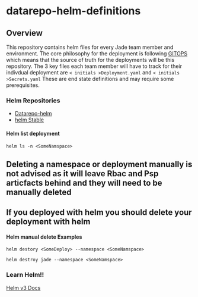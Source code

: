 # datarepo-helm-definitions

## Overview
This repository contains helm files for every Jade team member and environment. The core philosophy for the deployment is following [GITOPS](https://www.weave.works/blog/what-is-gitops-really) which means that the source of truth for the deployments will be this repository. The 3 key files each team member will have to track for their indivdual deployment are  `< initials >Deployment.yaml` and `< initials >Secrets.yaml`  These are end state definitions and may require some prerequisites.


### Helm Repositories
- [Datarepo-helm](https://github.com/broadinstitute/datarepo-helm)
- [helm Stable](https://github.com/helm/charts/tree/master/stable)


#### Helm list deployment
`helm ls -n <SomeNamspace>`

## Deleting a namespace or deployment manually is not advised as it will leave Rbac and Psp articfacts behind and they will need to be manually deleted

## If you deployed with helm you should delete your deployment with helm

#### Helm manual delete Examples
`helm destory <SomeDeploy> --namespace <SomeNamspace>`

`helm destroy jade --namespace <SomeNamspace>`

### Learn Helm!!
[Helm v3 Docs](https://helm.sh/docs/intro/)
